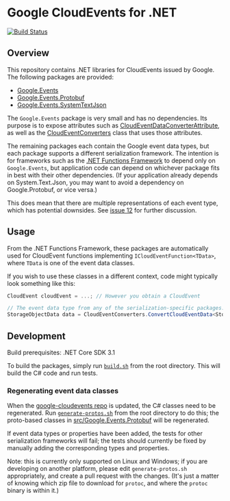 # Google CloudEvents for  .NET

[![Build Status](https://travis-ci.org/googleapis/google-cloudevents-dotnet.svg?branch=master)](https://travis-ci.org/googleapis/google-cloudevents-dotnet)

## Overview

This repository contains .NET libraries for CloudEvents issued by
Google. The following packages are provided:

- [Google.Events](https://www.nuget.org/packages/Google.Events)
- [Google.Events.Protobuf](https://www.nuget.org/packages/Google.Events.Protobuf)
- [Google.Events.SystemTextJson](https://www.nuget.org/packages/Google.Events.SystemTextJson)

The `Google.Events` package is very small and has no dependencies.
Its purpose is to expose attributes such as
[CloudEventDataConverterAttribute](src/Google.Events/CloudEventDataConverterAttribute.cs),
as well as the
[CloudEventConverters](https://github.com/googleapis/google-cloudevents-dotnet/blob/master/src/Google.Events/CloudEventConverters.cs)
class that uses those attributes.

The remaining packages each contain the Google event data types, but
each package supports a different serialization framework. The
intention is for frameworks such as the [.NET Functions
Framework](https://github.com/GoogleCloudPlatform/functions-framework-dotnet)
to depend only on `Google.Events`, but application code can depend on
whichever package fits in best with their other dependencies. (If
your application already depends on System.Text.Json, you may want
to avoid a dependency on Google.Protobuf, or vice versa.)

This does mean that there are multiple representations of each event
type, which has potential downsides. See [issue
12](https://github.com/googleapis/google-cloudevents-dotnet/issues/12)
for further discussion.

## Usage

From the .NET Functions Framework, these packages are automatically
used for CloudEvent functions implementing
`ICloudEventFunction<TData>`, where `TData` is one of the event data
classes.

If you wish to use these classes in a different context, code might
typically look something like this:

```csharp
CloudEvent cloudEvent = ...; // However you obtain a CloudEvent

// The event data type from any of the serialization-specific packages.
StorageObjectData data = CloudEventConverters.ConvertCloudEventData<StorageData>(cloudEvent);
```

## Development

Build prerequisites: .NET Core SDK 3.1

To build the packages, simply run [`build.sh`](build.sh) from the root
directory. This will build the C# code and run tests.

### Regenerating event data classes

When the [google-cloudevents
repo](https://github.com/googleapis/google-cloudevents) is updated,
the C# classes need to be regenerated. Run
[`generate-protos.sh`](generate-protos.sh) from the root directory to
do this; the proto-based classes in [src/Google.Events.Protobuf](src/Google.Events.Protobuf) will be
regenerated.

If event data types or properties have been added, the tests for
other serialization frameworks will fail; the tests should currently
be fixed by manually adding the corresponding types and properties.

Note: this is currently only supported on Linux and Windows; if you
are developing on another platform, please edit `generate-protos.sh`
appropriately, and create a pull request with the changes. (It's just
a matter of knowing which zip file to download for `protoc`, and
where the `protoc` binary is within it.)
